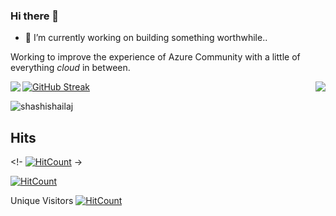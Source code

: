 ### Hi there 👋

<!--
**shashishailaj/shashishailaj** is a ✨ _special_ ✨ repository because its `README.md` (this file) appears on your GitHub profile.

Here are some ideas to get you started:

- 🔭 I’m currently working on ...
- 🌱 I’m currently learning ...
- 👯 I’m looking to collaborate on ...
- 🤔 I’m looking for help with ...
- 💬 Ask me about ...
- 📫 How to reach me: ...
- 😄 Pronouns: ...
- ⚡ Fun fact: ...
-->

- 🔭 I’m currently working on building something worthwhile.. 

Working to improve the experience of Azure Community with a little of everything *cloud* in between. 

<a href="https://github.com/shashishailaj/github-readme-stats">
  <img align="left" src="https://github-readme-stats.vercel.app/api?username=shashishailaj&count_private=true&show_icons=true&theme=tokyonight" />
</a>

<a href="https://github.com/shashishailaj/github-readme-stats">
  <img align="right" src="https://github-readme-stats.vercel.app/api/top-langs/?username=shashishailaj&theme=tokyonight" />
</a>

[![GitHub Streak](https://github-readme-streak-stats.herokuapp.com/?user=shashishailaj&theme=vue-dark)](https://git.io/streak-stats)

<p align="left">
  <img
    src="https://komarev.com/ghpvc/?username=shashishailaj"
    alt="shashishailaj"
  />
</p>


## Hits
<!- [![HitCount](http://hits.dwyl.com/moozzyk/Signalr-Client-Swift.svg)](http://hits.dwyl.com/moozzyk/Signalr-Client-Swift) ->

[![HitCount](http://hits.dwyl.com/shashishailaj/shashishailaj.svg?style=flat-square)](http://hits.dwyl.com/shashishailaj/shashishailaj)

Unique Visitors
[![HitCount](http://hits.dwyl.com/shashishailaj/shashishailaj.svg?style=flat-square&show=unique)](http://hits.dwyl.com/shashishailaj/shashishailaj)

